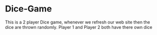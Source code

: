# Dice-Game
This is a 2 player Dice game, whenever we refresh our web site then the dice are thrown randomly. Player 1 and Player 2 both have there own dice 

